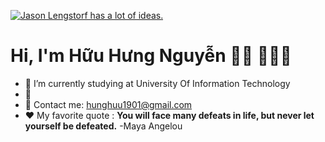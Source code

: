 [![Jason Lengstorf has a lot of ideas.](https://previews.123rf.com/images/eladora/eladora0901/eladora090100243/4241570-painted-canvas-in-grey-color-as-background-art-is-created-and-painted-by-photographer.jpg)](https://www.facebook.com/hunghn.1901)

# Hi, I'm Hữu Hưng Nguyễn 👋🏾 👩🏾‍💻

- 🔭 I’m currently studying at University Of Information Technology
- 🌱 
- 📧 Contact me: hunghuu1901@gmail.com 
- ❤ My favorite quote : **You will face many defeats in life, but never let yourself be defeated.** -Maya Angelou



